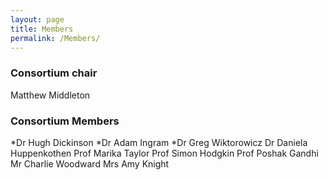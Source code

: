 ```yaml
---
layout: page
title: Members
permalink: /Members/
---
```


### Consortium chair

Matthew Middleton

### Consortium Members

*Dr Hugh Dickinson
*Dr Adam Ingram
*Dr Greg Wiktorowicz
Dr Daniela Huppenkothen
Prof Marika Taylor
Prof Simon Hodgkin
Prof Poshak Gandhi
Mr Charlie Woodward
Mrs Amy Knight


